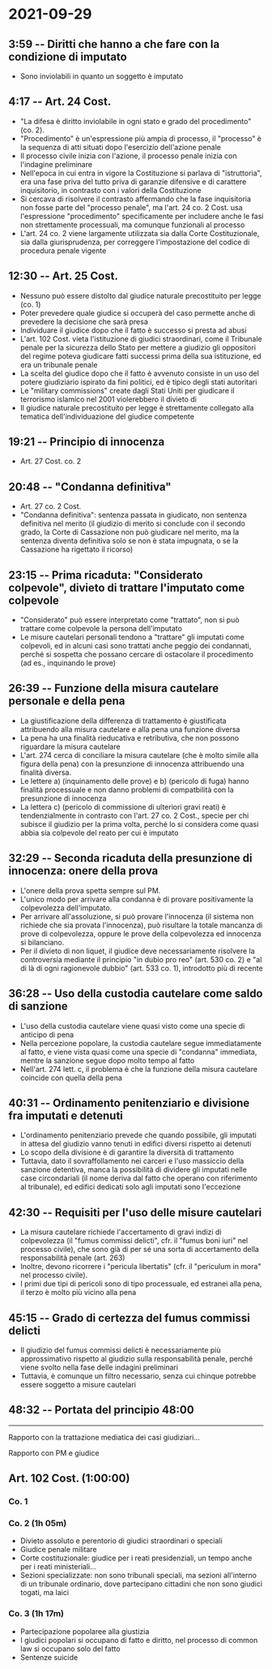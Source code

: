 # 2021-09-29

## 3:59 -- Diritti che hanno a che fare con la condizione di imputato

- Sono inviolabili in quanto un soggetto è imputato

## 4:17 -- Art. 24 Cost.

- "La difesa è diritto inviolabile in ogni stato e grado del procedimento" (co. 2).
- "Procedimento" è un'espressione più ampia di processo, il "processo" è la sequenza di atti situati dopo l'esercizio dell'azione penale
- Il processo civile inizia con l'azione, il processo penale inizia con l'indagine preliminare
- Nell'epoca in cui entra in vigore la Costituzione si parlava di "istruttoria", era una fase priva del tutto priva di garanzie difensive e di carattere inquisitorio, in contrasto con i valori della Costituzione
- Si cercava di risolvere il contrasto affermando che la fase inquisitoria non fosse parte del "processo penale", ma l'art. 24 co. 2 Cost. usa l'espressione "procedimento" specificamente per includere anche le fasi non strettamente processuali, ma comunque funzionali al processo
- L'art. 24 co. 2 viene largamente utilizzata sia dalla Corte Costituzionale, sia dalla giurisprudenza, per correggere l'impostazione del codice di procedura penale vigente

## 12:30 -- Art. 25 Cost.

- Nessuno può essere distolto dal giudice naturale precostituito per legge (co. 1)
- Poter prevedere quale giudice si occuperà del caso permette anche di prevedere la decisione che sarà presa
- Individuare il giudice dopo che il fatto è successo si presta ad abusi
- L'art. 102 Cost. vieta l'istituzione di giudici straordinari, come il Tribunale penale per la sicurezza dello Stato per mettere a giudizio gli oppositori del regime poteva giudicare fatti successi prima della sua istituzione, ed era un tribunale penale
- La scelta del giudice dopo che il fatto è avvenuto consiste in un uso del potere giudiziario ispirato da fini politici, ed è tipico degli stati autoritari
- Le "military commissions" create dagli Stati Uniti per giudicare il terrorismo islamico nel 2001 violerebbero il divieto di
- Il giudice naturale precostituito per legge è strettamente collegato alla tematica dell'individuazione del giudice competente

## 19:21 -- Principio di innocenza

- Art. 27 Cost. co. 2

## 20:48 -- "Condanna definitiva"

- Art. 27 co. 2 Cost.
- "Condanna definitiva": sentenza passata in giudicato, non sentenza definitiva nel merito (il giudizio di merito si conclude con il secondo grado, la Corte di Cassazione non può giudicare nel merito, ma la sentenza diventa definitiva solo se non è stata impugnata, o se la Cassazione ha rigettato il ricorso)

## 23:15 -- Prima ricaduta: "Considerato colpevole", divieto di trattare l'imputato come colpevole

- "Considerato" può essere interpretato come "trattato", non si può trattare come colpevole la persona dell'imputato
- Le misure cautelari personali tendono a "trattare" gli imputati come colpevoli, ed in alcuni casi sono trattati anche peggio dei condannati, perché si sospetta che possano cercare di ostacolare il procedimento (ad es., inquinando le prove)

## 26:39 -- Funzione della misura cautelare personale e della pena

- La giustificazione della differenza di trattamento è giustificata attribuendo alla misura cautelare e alla pena una funzione diversa
- La pena ha una finalità rieducativa e retributiva, che non possono riguardare la misura cautelare
- L'art. 274 cerca di conciliare la misura cautelare (che è molto simile alla figura della pena) con la presunzione di innocenza attribuendo una finalità diversa.
- Le lettere a) (inquinamento delle prove) e b) (pericolo di fuga) hanno finalità processuale e non danno problemi di compatbilità con la presunzione di innocenza
- La lettera c) (pericolo di commissione di ulteriori gravi reati) è tendenzialmente in contrasto con l'art. 27 co. 2 Cost., specie per chi subisce il giudizio per la prima volta, perché lo si considera come quasi abbia sia colpevole del reato per cui è imputato

## 32:29 -- Seconda ricaduta della presunzione di innocenza: onere della prova

- L'onere della prova spetta sempre sul PM.
- L'unico modo per arrivare alla condanna è di provare positivamente la colpevolezza dell'imputato.
- Per arrivare all'assoluzione, si può provare l'innocenza (il sistema non richiede che sia provata l'innocenza), può risultare la totale mancanza di prove di colpevolezza, oppure le prove della colpevolezza ed innocenza si bilanciano.
- Per il divieto di non liquet, il giudice deve necessariamente risolvere la controversia mediante il principio "in dubio pro reo" (art. 530 co. 2) e "al di là di ogni ragionevole dubbio" (art. 533 co. 1), introdotto più di recente

## 36:28 -- Uso della custodia cautelare come saldo di sanzione

- L'uso della custodia cautelare viene quasi visto come una specie di anticipo di pena
- Nella percezione popolare, la custodia cautelare segue immediatamente al fatto, e viene vista quasi come una specie di "condanna" immediata, mentre la sanzione segue dopo molto tempo al fatto
- Nell'art. 274 lett. c, il problema è che la funzione della misura cautelare coincide con quella della pena

## 40:31 -- Ordinamento penitenziario e divisione fra imputati e detenuti

- L'ordinamento penitenziario prevede che quando possibile, gli imputati in attesa del giudizio vanno tenuti in edifici diversi rispetto ai detenuti
- Lo scopo della divisione è di garantire la diversità di trattamento
- Tuttavia, dato il sovraffollamento nei carceri e l'uso massiccio della sanzione detentiva, manca la possibilità di dividere gli imputati nelle case circondariali (il nome deriva dal fatto che operano con riferimento al tribunale), ed edifici dedicati solo agli imputati sono l'eccezione

## 42:30 -- Requisiti per l'uso delle misure cautelari

- La misura cautelare richiede l'accertamento di gravi indizi di colpevolezza (il "fumus commissi delicti", cfr. il "fumus boni iuri" nel processo civile), che sono già di per sé una sorta di accertamento della responsabilità penale (art. 263)
- Inoltre, devono ricorrere i "pericula libertatis" (cfr. il "periculum in mora" nel processo civile).
- I primi due tipi di pericoli sono di tipo processuale, ed estranei alla pena, il terzo è molto più vicino alla pena

## 45:15 -- Grado di certezza del fumus commissi delicti

- Il giudizio del fumus commissi delicti è necessariamente più approssimativo rispetto al giudizio sulla responsabilità penale, perché viene svolto nella fase delle indagini preliminari
- Tuttavia, è comunque un filtro necessario, senza cui chinque potrebbe essere soggetto a misure cautelari

## 48:32 -- Portata del principio 48:00

---

Rapporto con la trattazione mediatica dei casi giudiziari...

Rapporto con PM e giudice

## Art. 102 Cost. (1:00:00)

### Co. 1

### Co. 2 (1h 05m)

- Divieto assoluto e perentorio di giudici straordinari o speciali
- Giudice penale militare
- Corte costituzionale: giudice per i reati presidenziali, un tempo anche per i reati ministeriali...
- Sezioni specializzate: non sono tribunali speciali, ma sezioni all'interno di un tribunale ordinario, dove partecipano cittadini che non sono giudici togati, ma laici

### Co. 3 (1h 17m)

- Partecipazione popolaree alla giustizia
- I giudici popolari si occupano di fatto e diritto, nel processo di common law si occupano solo del fatto
- Sentenze suicide
